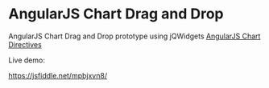 # AngularJS Chart Drag and Drop 

AngularJS Chart Drag and Drop prototype using jQWidgets <a href="http://www.jqwidgets.com/angularjs-ui-widgets/angular-chart.htm">AngularJS Chart Directives</a>            

Live demo:

https://jsfiddle.net/mpbjxvn8/
